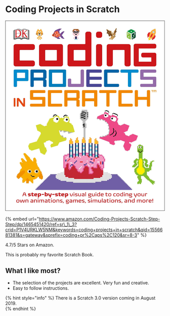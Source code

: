 # Coding Projects in Scratch

![](../.gitbook/assets/81ejahgckel.jpg)

{% embed url="https://www.amazon.com/Coding-Projects-Scratch-Step-Step/dp/1465451420/ref=sr\_1\_3?crid=P1V4URKLW5NM&keywords=coding+projects+in+scratch&qid=1556681381&s=gateway&sprefix=coding+pr%2Caps%2C120&sr=8-3" %}



4.7/5 Stars on Amazon.  

This is probably my favorite Scratch Book.  

## What I like most?

* The selection of the projects are excellent. Very fun and creative.
* Easy to follow instructions.

{% hint style="info" %}
There is a Scratch 3.0 version coming in August 2019.  
{% endhint %}





